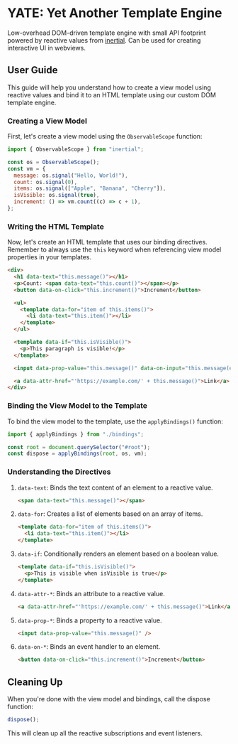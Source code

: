 # YATE: Yet Another Template Engine

Low-overhead DOM-driven template engine with small API footprint powered by reactive values from
[inertial](https://unknownprinciple.github.io/inertial/). Can be used for creating interactive UI in
webviews.

## User Guide

This guide will help you understand how to create a view model using reactive values and bind it to
an HTML template using our custom DOM template engine.

### Creating a View Model

First, let's create a view model using the `ObservableScope` function:

```js
import { ObservableScope } from "inertial";

const os = ObservableScope();
const vm = {
  message: os.signal("Hello, World!"),
  count: os.signal(0),
  items: os.signal(["Apple", "Banana", "Cherry"]),
  isVisible: os.signal(true),
  increment: () => vm.count((c) => c + 1),
};
```

### Writing the HTML Template

Now, let's create an HTML template that uses our binding directives. Remember to always use the
`this` keyword when referencing view model properties in your templates.

```html
<div>
  <h1 data-text="this.message()"></h1>
  <p>Count: <span data-text="this.count()"></span></p>
  <button data-on-click="this.increment()">Increment</button>

  <ul>
    <template data-for="item of this.items()">
      <li data-text="this.item()"></li>
    </template>
  </ul>

  <template data-if="this.isVisible()">
    <p>This paragraph is visible!</p>
  </template>

  <input data-prop-value="this.message()" data-on-input="this.message(event.target.value)" />

  <a data-attr-href="'https://example.com/' + this.message()">Link</a>
</div>
```

### Binding the View Model to the Template

To bind the view model to the template, use the `applyBindings()` function:

```js
import { applyBindings } from "./bindings";

const root = document.querySelector("#root");
const dispose = applyBindings(root, os, vm);
```

### Understanding the Directives

1. `data-text`: Binds the text content of an element to a reactive value.

   ```html
   <span data-text="this.message()"></span>
   ```

2. `data-for`: Creates a list of elements based on an array of items.

   ```html
   <template data-for="item of this.items()">
     <li data-text="this.item()"></li>
   </template>
   ```

3. `data-if`: Conditionally renders an element based on a boolean value.

   ```html
   <template data-if="this.isVisible()">
     <p>This is visible when isVisible is true</p>
   </template>
   ```

4. `data-attr-*`: Binds an attribute to a reactive value.

   ```html
   <a data-attr-href="'https://example.com/' + this.message()">Link</a>
   ```

5. `data-prop-*`: Binds a property to a reactive value.

   ```html
   <input data-prop-value="this.message()" />
   ```

6. `data-on-*`: Binds an event handler to an element.

   ```html
   <button data-on-click="this.increment()">Increment</button>
   ```

## Cleaning Up

When you're done with the view model and bindings, call the dispose function:

```javascript
dispose();
```

This will clean up all the reactive subscriptions and event listeners.
